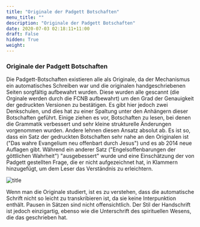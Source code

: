 ```yaml
---
title: "Originale der Padgett Botschaften"
menu_title: ""
description: "Originale der Padgett Botschaften"
date: 2020-07-03 02:18:11+11:00
draft: False
hidden: True
weight:
---
```

### Originale der Padgett Botschaften

Die Padgett-Botschaften existieren alle als Originale, da der Mechanismus ein automatisches Schreiben war und die originalen handgeschriebenen Seiten sorgfältig aufbewahrt wurden. Diese wurden alle gescannt (die Orginale werden durch die FCNB aufbewahrt) um den Grad der Genauigkeit der gedruckten Versionen zu bestätigen. Es gibt hier jedoch zwei Denkschulen, und dies hat zu einer Spaltung unter den Anhängern dieser Botschaften geführt. Einige ziehen es vor, Botschaften zu lesen, bei denen die Grammatik verbessert und sehr kleine strukturelle Änderungen vorgenommen wurden. Andere lehnen diesen Ansatz absolut ab. Es ist so, dass ein Satz der gedruckten Botschaften sehr nahe an den Originalen ist ("Das wahre Evangelium neu offenbart durch Jesus") und es ab 2014 neue Auflagen gibt. Während ein anderer Satz ("Engelsoffenbarungen der göttlichen Wahrheit") "ausgebessert" wurde und eine Einschätzung der von Padgett gestellten Frage, die er nicht aufgezeichnet hat, in Klammern hinzugefügt, um dem Leser das Verständnis zu erleichtern.

![title](/medialitaet/originale-botschaft.png)

Wenn man die Originale studiert, ist es zu verstehen, dass die automatische Schrift nicht so leicht zu transkribieren ist, da sie keine Interpunktion enthält. Pausen in Sätzen sind nicht offensichtlich. Der Stil der Handschrift ist jedoch einzigartig, ebenso wie die Unterschrift des spirituellen Wesens, die das geschrieben hat.
